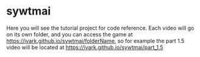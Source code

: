 # sywtmai

Here you will see the tutorial project for code reference. 
Each video will go on its own folder, and you can access the game at https://ivark.github.io/sywtmai/folderName,
so for example the part 1.5 video will be located at https://ivark.github.io/sywtmai/part_1.5
